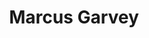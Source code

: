 ---
pid: ch598
title: Marcus Garvey
location_transcription: University City
coordinates: "[-75.191390431705, 39.955905293539]"
zipcode: '19151'
gen_neighborhood: West Philadelphia
neighborhood: Overbrook,Overbrook Farms,Overbrook Park
outside_phl: 
age: '18'
age_range: 13-19
instagram: 
image_file_name: ch_598.jpg
proposal_transcription: Marcus Garvey in the middle of a speech/normal profile.
topic: African Americans
topic_summary: '0'
type: Other No Form
keywords_other: marcus garvey
credit: Chrisara Doumbia
image_labels: 
twitter: 
facebook: 
permalink: "/monuments/ch598/"
layout: item-page
---